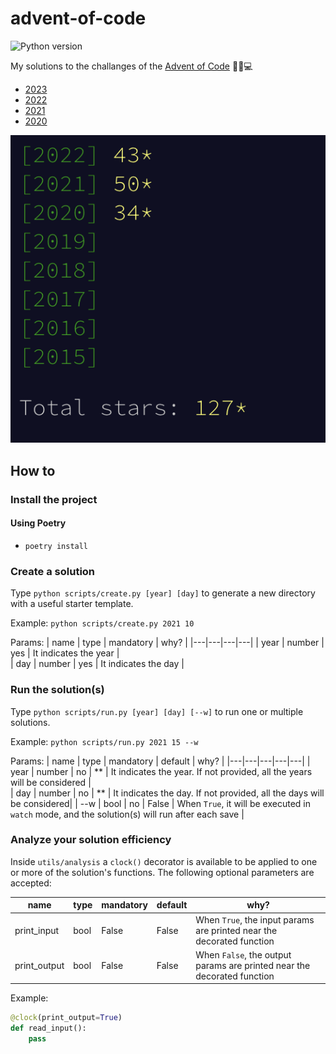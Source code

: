 # advent-of-code
![Python version](https://img.shields.io/badge/python-3.10-blue)

My solutions to the challanges of the [Advent of Code](https://adventofcode.com) 🎅🎄💻
- [2023](https://adventofcode.com/2023)
- [2022](https://adventofcode.com/2022)
- [2021](https://adventofcode.com/2021)
- [2020](https://adventofcode.com/2020)

![progress](./progress.png)

## How to

### Install the project

#### Using Poetry
- `poetry install`

### Create a solution
Type `python scripts/create.py [year] [day]` to generate a new directory with a useful starter template.

Example: `python scripts/create.py 2021 10`

Params:
| name | type | mandatory | why? | 
|---|---|---|---|
| year | number | yes | It indicates the year |  
| day | number | yes | It indicates the day | 


### Run the solution(s)
Type `python scripts/run.py [year] [day] [--w]` to run one or multiple solutions.

Example: `python scripts/run.py 2021 15 --w`

Params:
| name | type | mandatory | default | why? | 
|---|---|---|---|---|
| year | number | no | ** | It indicates the year. If not provided, all the years will be considered |  
| day | number | no | ** | It indicates the day. If not provided, all the days will be considered| 
| --w | bool | no | False | When `True`, it will be executed in `watch` mode, and the solution(s) will run after each save | 

### Analyze your solution efficiency
Inside `utils/analysis` a `clock()` decorator is available to be applied to one or more of the solution's functions. The following optional parameters are accepted:

| name | type | mandatory | default | why? | 
|---|---|---|---|--|
| print_input | bool | False | False | When `True`, the input params are printed near the decorated function |  
| print_output | bool | False | False | When `False`, the output params are printed near the decorated function | 
  
Example:
```python
@clock(print_output=True)
def read_input():
    pass
```